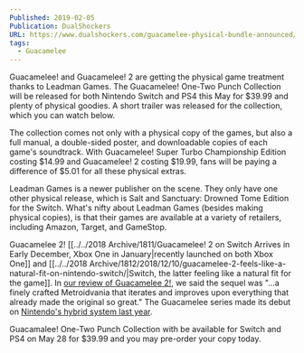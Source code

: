 ```yaml
---
Published: 2019-02-05
Publication: DualShockers
URL: https://www.dualshockers.com/guacamelee-physical-bundle-announced/
tags:
  - Guacamelee
---
```

Guacamelee! and Guacamelee! 2 are getting the physical game treatment thanks to Leadman Games. The Guacamelee! One-Two Punch Collection will be released for both Nintendo Switch and PS4 this May for $39.99 and plenty of physical goodies. A short trailer was released for the collection, which you can watch below.

The collection comes not only with a physical copy of the games, but also a full manual, a double-sided poster, and downloadable copies of each game's soundtrack. With Guacamelee! Super Turbo Championship Edition costing $14.99 and Guacamelee! 2 costing $19.99, fans will be paying a difference of $5.01 for all these physical extras.

Leadman Games is a newer publisher on the scene. They only have one other physical release, which is Salt and Sanctuary: Drowned Tome Edition for the Switch. What's nifty about Leadman Games (besides making physical copies), is that their games are available at a variety of retailers, including Amazon, Target, and GameStop.

Guacamelee 2! [[../../2018 Archive/1811/Guacamelee! 2 on Switch Arrives in Early December, Xbox One in January|recently launched on both Xbox One]] and [[../../2018 Archive/1812/2018/12/10/guacamelee-2-feels-like-a-natural-fit-on-nintendo-switch/|Switch, the latter feeling like a natural fit for the game]]. In [our review of Guacamelee 2!](https://www.dualshockers.com/guacamelee-2-review-ps4-pc/), we said the sequel was "...a finely crafted Metroidvania that iterates and improves upon everything that already made the original so great." The Guacamelee series made its debut on [Nintendo's hybrid system last year](https://www.dualshockers.com/guacamelee-switch-release/).

Guacamalee! One-Two Punch Collection with be available for Switch and PS4 on May 28 for $39.99 and you may pre-order your copy today.